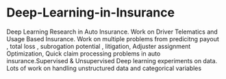 # Deep-Learning-in-Insurance
Deep Learning Research in Auto Insurance. Work on Driver Telematics and Usage Based Insurance.
Work on multiple problems from predicitng payout , total loss  , subrogation potential , litigation, Adjuster assignment Optimization, Quick claim processing problems in auto insurance.Supervised & Unsupervised Deep learning experiments on data. Lots of work on handling unstructured data and categorical variables
